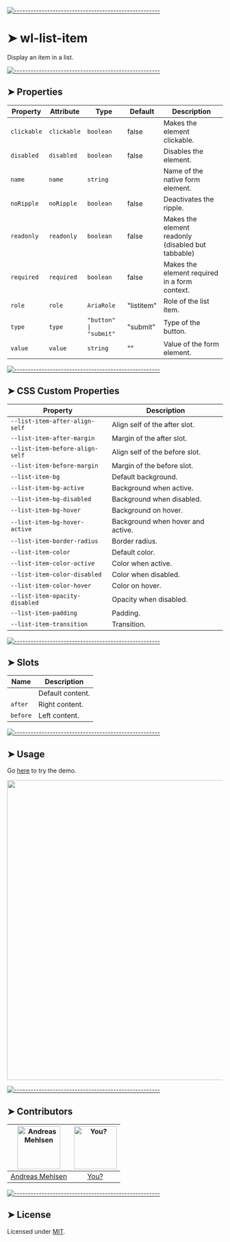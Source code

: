 
[![-----------------------------------------------------](https://raw.githubusercontent.com/andreasbm/readme/master/assets/lines/colored.png)](#wl-list-item)

# ➤ wl-list-item

Display an item in a list.


[![-----------------------------------------------------](https://raw.githubusercontent.com/andreasbm/readme/master/assets/lines/colored.png)](#properties)

## ➤ Properties

| Property    | Attribute   | Type                   | Default    | Description                                      |
|-------------|-------------|------------------------|------------|--------------------------------------------------|
| `clickable` | `clickable` | `boolean`              | false      | Makes the element clickable.                     |
| `disabled`  | `disabled`  | `boolean`              | false      | Disables the element.                            |
| `name`      | `name`      | `string`               |            | Name of the native form element.                 |
| `noRipple`  | `noRipple`  | `boolean`              | false      | Deactivates the ripple.                          |
| `readonly`  | `readonly`  | `boolean`              | false      | Makes the element readonly (disabled but tabbable) |
| `required`  | `required`  | `boolean`              | false      | Makes the element required in a form context.    |
| `role`      | `role`      | `AriaRole`             | "listitem" | Role of the list item.                           |
| `type`      | `type`      | `"button" \| "submit"` | "submit"   | Type of the button.                              |
| `value`     | `value`     | `string`               | ""         | Value of the form element.                       |


[![-----------------------------------------------------](https://raw.githubusercontent.com/andreasbm/readme/master/assets/lines/colored.png)](#css-custom-properties)

## ➤ CSS Custom Properties

| Property                        | Description                       |
|---------------------------------|-----------------------------------|
| `--list-item-after-align-self`  | Align self of the after slot.     |
| `--list-item-after-margin`      | Margin of the after slot.         |
| `--list-item-before-align-self` | Align self of the before slot.    |
| `--list-item-before-margin`     | Margin of the before slot.        |
| `--list-item-bg`                | Default background.               |
| `--list-item-bg-active`         | Background when active.           |
| `--list-item-bg-disabled`       | Background when disabled.         |
| `--list-item-bg-hover`          | Background on hover.              |
| `--list-item-bg-hover-active`   | Background when hover and active. |
| `--list-item-border-radius`     | Border radius.                    |
| `--list-item-color`             | Default color.                    |
| `--list-item-color-active`      | Color when active.                |
| `--list-item-color-disabled`    | Color when disabled.              |
| `--list-item-color-hover`       | Color on hover.                   |
| `--list-item-opacity-disabled`  | Opacity when disabled.            |
| `--list-item-padding`           | Padding.                          |
| `--list-item-transition`        | Transition.                       |


[![-----------------------------------------------------](https://raw.githubusercontent.com/andreasbm/readme/master/assets/lines/colored.png)](#slots)

## ➤ Slots

| Name     | Description      |
|----------|------------------|
|          | Default content. |
| `after`  | Right content.   |
| `before` | Left content.    |



[![-----------------------------------------------------](https://raw.githubusercontent.com/andreasbm/readme/master/assets/lines/colored.png)](#usage)

## ➤ Usage

Go [here](https://weightless.dev/elements/list-item) to try the demo.

<a href="https://weightless.dev/elements/list-item" align="center">
  <img src="https://raw.githubusercontent.com/andreasbm/elements/master/screenshots/wl-list-item.png" width="700" />
</a>


[![-----------------------------------------------------](https://raw.githubusercontent.com/andreasbm/readme/master/assets/lines/colored.png)](#contributors)

## ➤ Contributors
	

| [<img alt="Andreas Mehlsen" src="https://avatars1.githubusercontent.com/u/6267397?s=460&v=4" width="100">](https://twitter.com/andreasmehlsen) | [<img alt="You?" src="https://joeschmoe.io/api/v1/random" width="100">](https://github.com/andreasbm/weightless/blob/master/CONTRIBUTING.md) |
|:--------------------------------------------------:|:--------------------------------------------------:|
| [Andreas Mehlsen](https://twitter.com/andreasmehlsen) | [You?](https://github.com/andreasbm/weightless/blob/master/CONTRIBUTING.md) |


[![-----------------------------------------------------](https://raw.githubusercontent.com/andreasbm/readme/master/assets/lines/colored.png)](#license)

## ➤ License
	
Licensed under [MIT](https://opensource.org/licenses/MIT).